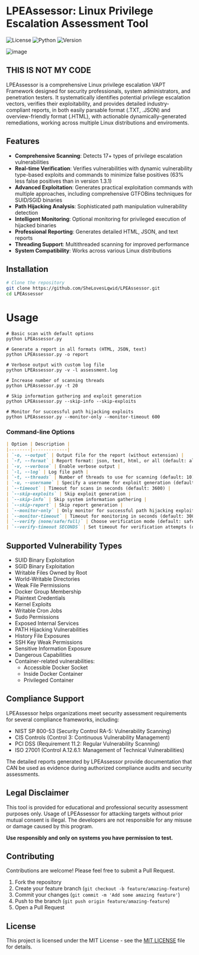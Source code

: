 # LPEAssessor: Linux Privilege Escalation Assessment Tool
![License](https://img.shields.io/badge/License-MIT-blue.svg)
![Python](https://img.shields.io/badge/Python-3.6%2B-blue)
![Version](https://img.shields.io/badge/version-1.3.2-blue)

![image](https://github.com/user-attachments/assets/a0de8a06-f342-4913-967e-a4271f704da5)


## THIS IS NOT MY CODE

LPEAssessor is a comprehensive Linux privilege escalation VAPT Framework designed for security professionals, system administrators, and penetration testers. It systematically identifies potential privilege escalation vectors, verifies their exploitability, and provides detailed industry-compliant reports, in both easily parsable format (.TXT, .JSON) and overview-friendly format (.HTML), with actionable dynamically-generated remediations, working across multiple Linux distributions and enviroments.

## Features

- **Comprehensive Scanning**: Detects 17+ types of privilege escalation vulnerabilities
- **Real-time Verification**: Verifies vulnerabilities with dynamic vulnerability type-based exploits and commands to minimize false positives (63% less false positives than in version 1.3.1)
- **Advanced Exploitation**: Generates practical exploitation commands with multiple approaches, including comprehensive GTFOBins techniques for SUID/SGID binaries
- **Path Hijacking Analysis**: Sophisticated path manipulation vulnerability detection
- **Intelligent Monitoring**: Optional monitoring for privileged execution of hijacked binaries
- **Professional Reporting**: Generates detailed HTML, JSON, and text reports
- **Threading Support**: Multithreaded scanning for improved performance
- **System Compatibility**: Works across various Linux distributions

## Installation

```bash
# Clone the repository
git clone https://github.com/SheLovesLqwid/LPEAssessor.git
cd LPEAssessor
```

# Usage

```
# Basic scan with default options
python LPEAssessor.py

# Generate a report in all formats (HTML, JSON, text)
python LPEAssessor.py -o report

# Verbose output with custom log file
python LPEAssessor.py -v -l assessment.log

# Increase number of scanning threads
python LPEAssessor.py -t 20

# Skip information gathering and exploit generation
python LPEAssessor.py --skip-info --skip-exploits

# Monitor for successful path hijacking exploits
python LPEAssessor.py --monitor-only --monitor-timeout 600
```

### Command-line Options

```markdown
| Option | Description |
|--------|-------------|
| `-o, --output` | Output file for the report (without extension) |
| `-f, --format` | Report format: json, text, html, or all (default: all) |
| `-v, --verbose` | Enable verbose output |
| `-l, --log` | Log file path |
| `-t, --threads` | Number of threads to use for scanning (default: 10) |
| `-u, --username` | Specify a username for exploit generation (default: current user) |
| `--timeout` | Timeout for scans in seconds (default: 3600) |
| `--skip-exploits` | Skip exploit generation |
| `--skip-info` | Skip system information gathering |
| `--skip-report` | Skip report generation |
| `--monitor-only` | Only monitor for successful path hijacking exploits |
| `--monitor-timeout` | Timeout for monitoring in seconds (default: 300) |
| `--verify (none/safe/full)` | Choose verification mode (default: safe) |
| `--verify-timeout SECONDS` | Set timeout for verification attempts (default: 10) |
```


## Supported Vulnerability Types

- SUID Binary Exploitation
- SGID Binary Exploitation
- Writable Files Owned by Root
- World-Writable Directories
- Weak File Permissions
- Docker Group Membership
- Plaintext Credentials
- Kernel Exploits
- Writable Cron Jobs
- Sudo Permissions
- Exposed Internal Services
- PATH Hijacking Vulnerabilities
- History File Exposures
- SSH Key Weak Permissions
- Sensitive Information Exposure
- Dangerous Capabilities
- Container-related vulnerabilities:
  - Accessible Docker Socket
  - Inside Docker Container
  - Privileged Container

## Compliance Support

LPEAssessor helps organizations meet security assessment requirements for several compliance frameworks, including:

- NIST SP 800-53 (Security Control RA-5: Vulnerability Scanning)
- CIS Controls (Control 3: Continuous Vulnerability Management)
- PCI DSS (Requirement 11.2: Regular Vulnerability Scanning)
- ISO 27001 (Control A.12.6.1: Management of Technical Vulnerabilities)

The detailed reports generated by LPEAssessor provide documentation that CAN be used as evidence during authorized compliance audits and security assessments.

## Legal Disclaimer

This tool is provided for educational and professional security assessment purposes only. Usage of LPEAssessor for attacking targets without prior mutual consent is illegal. The developers are not responsible for any misuse or damage caused by this program.

**Use responsibly and only on systems you have permission to test.**


## Contributing

Contributions are welcome! Please feel free to submit a Pull Request.

1. Fork the repository
2. Create your feature branch (`git checkout -b feature/amazing-feature`)
3. Commit your changes (`git commit -m 'Add some amazing feature'`)
4. Push to the branch (`git push origin feature/amazing-feature`)
5. Open a Pull Request

## License

This project is licensed under the MIT License - see the [MIT LICENSE](LICENSE) file for details. 
